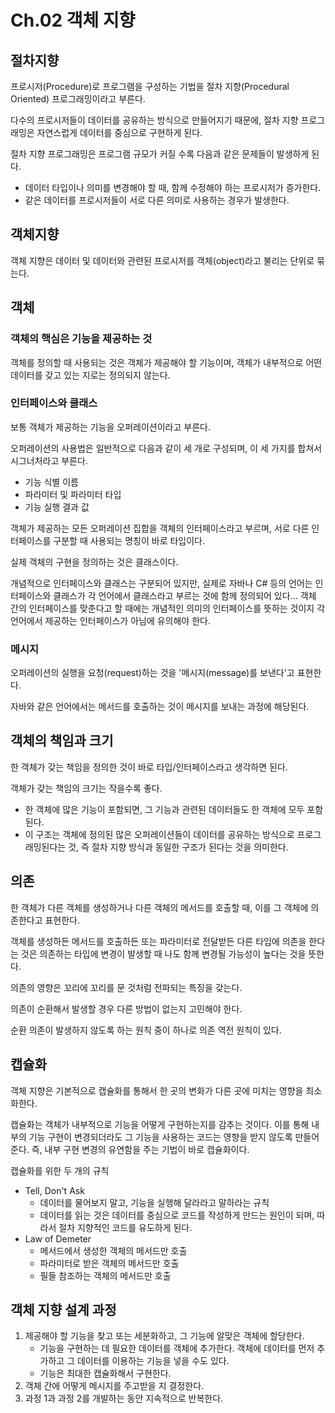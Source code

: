 # Ch.02 객체 지향

## 절차지향
프로시저(Procedure)로 프로그램을 구성하는 기법을 절차 지향(Procedural Oriented) 프로그래밍이라고 부른다.

다수의 프로시저들이 데이터를 공유하는 방식으로 만들어지기 때문에, 절차 지향 프로그래밍은 자연스럽게 데이터를 중심으로 구현하게 된다.

절차 지향 프로그래밍은 프로그램 규모가 커질 수록 다음과 같은 문제들이 발생하게 된다.
- 데이터 타입이나 의미를 변경해야 할 때, 함께 수정해야 하는 프로시저가 증가한다.
- 같은 데이터를 프로시저들이 서로 다른 의미로 사용하는 경우가 발생한다.

## 객체지향

객체 지향은 데이터 및 데이터와 관련된 프로시저를 객체(object)라고 불리는 단위로 묶는다. 

## 객체

### 객체의 핵심은 기능을 제공하는 것
객체를 정의할 때 사용되는 것은 객체가 제공해야 할 기능이며, 객체가 내부적으로 어떤 데이터를 갖고 있는 지로는 정의되지 않는다.

### 인터페이스와 클래스
보통 객체가 제공하는 기능을 오퍼레이션이라고 부른다.

오퍼레이션의 사용법은 일반적으로 다음과 같이 세 개로 구성되며, 이 세 가지를 합쳐서 시그너처라고 부른다.
- 기능 식별 이름
- 파라미터 및 파라미터 타입
- 기능 실행 결과 값

객체가 제공하는 모든 오퍼레이션 집합을 객체의 인터페이스라고 부르며, 서로 다른 인터페이스를 구분할 때 사용되는 명칭이 바로 타입이다.

실제 객체의 구현을 정의하는 것은 클래스이다.

개념적으로 인터페이스와 클래스는 구분되어 있지만, 실제로 자바나 C# 등의 언어는 인터페이스와 클래스가 각 언어에서 클래스라고 부르는 것에 함께 정의되어 있다... 객체 간의 인터페이스를 맞춘다고 할 때에는 개념적인 의미의 인터페이스를 뜻하는 것이지 각 언어에서 제공하는 인터페이스가 아님에 유의해야 한다.

### 메시지

오퍼레이션의 실행을 요청(request)하는 것을 '메시지(message)를 보낸다'고 표현한다.

자바와 같은 언어에서는 메서드를 호출하는 것이 메시지를 보내는 과정에 해당된다.

## 객체의 책임과 크기

한 객체가 갖는 책임을 정의한 것이 바로 타입/인터페이스라고 생각하면 된다.

객체가 갖는 책임의 크기는 작을수록 좋다.
- 한 객체에 많은 기능이 포함되면, 그 기능과 관련된 데이터들도 한 객체에 모두 포함된다.
- 이 구조는 객체에 정의된 많은 오퍼레이션들이 데이터를 공유하는 방식으로 프로그래밍된다는 것, 즉 절차 지향 방식과 동일한 구조가 된다는 것을 의미한다.

## 의존

한 객체가 다른 객체를 생성하거나 다른 객체의 메서드를 호출할 때, 이를 그 객체에 의존한다고 표현한다.

객체를 생성하든 메서드를 호출하든 또는 파라미터로 전달받든 다른 타입에 의존을 한다는 것은 의존하는 타입에 변경이 발생할 때 나도 함께 변경될 가능성이 높다는 것을 뜻한다.

의존의 영향은 꼬리에 꼬리를 문 것처럼 전파되는 특징을 갖는다.

의존이 순환해서 발생할 경우 다른 방법이 없는지 고민해야 한다.

순환 의존이 발생하지 않도록 하는 원칙 중이 하나로 의존 역전 원칙이 있다.

## 캡슐화

객체 지향은 기본적으로 캡슐화를 통해서 한 곳의 변화가 다른 곳에 미치는 영향을 최소화한다.

캡슐화는 객체가 내부적으로 기능을 어떻게 구현하는지를 감추는 것이다. 이를 통해 내부의 기능 구현이 변경되더라도 그 기능을 사용하는 코드는 영향을 받지 않도록 만들어 준다. 즉, 내부 구현 변경의 유연함을 주는 기법이 바로 캡슐화이다.

캡슐화를 위한 두 개의 규칙
- Tell, Don't Ask
  - 데이터를 물어보지 말고, 기능을 실행해 달라라고 말하라는 규칙
  - 데이터를 읽는 것은 데이터를 중심으로 코드를 작성하게 만드는 원인이 되며, 따라서 절차 지향적인 코드를 유도하게 된다. 
- Law of Demeter
    - 메서드에서 생성한 객체의 메서드만 호출
    - 파라미터로 받은 객체의 메서드만 호출
    - 필들 참조하는 객체의 메서드만 호출
    
## 객체 지향 설계 과정
1. 제공해야 할 기능을 찾고 또는 세분화하고, 그 기능에 알맞은 객체에 할당한다.
    - 기능을 구현하는 데 필요한 데이터를 객체에 추가한다. 객체에 데이터를 먼저 추가하고 그 데이터를 이용하는 기능을 넣을 수도 있다.
    - 기능은 최대한 캡슐화해서 구현한다.
2. 객체 간에 어떻게 메시지를 주고받을 지 결정한다.
3. 과정 1과 과정 2를 개발하는 동안 지속적으로 반복한다.
   



